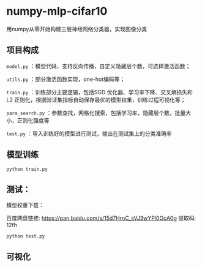 # numpy-mlp-cifar10

用numpy从零开始构建三层神经网络分类器，实现图像分类

## 项目构成
`model.py` ：模型代码，支持反向传播，自定义隐藏层个数，可选择激活函数；

`utils.py` ：部分激活函数实现，one-hot编码等；

`train.py` ：训练部分主要逻辑，包括SGD 优化器、学习率下降、交叉熵损失和 L2 正则化，根据验证集指标自动保存最优的模型权重，训练过程可视化等；

`para_search.py` ：参数查找，网格化搜索，包括学习率，隐藏层个数，批量大小，正则化强度等

`test.py` ：导入训练好的模型进行测试，输出在测试集上的分类准确率


## 模型训练

`python train.py`

## 测试：
模型权重下载：

百度网盘链接: https://pan.baidu.com/s/15d7HrnC_sVJ3wYPl0OcA0g 提取码: 12fh 

`python test.py`

## 可视化



